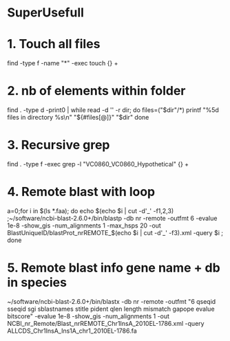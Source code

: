# SuperUsefull


# 1. Touch all files
find  -type f  -name "*" -exec touch {} +

# 2. nb of elements within folder
find . -type d -print0 | while read -d '' -r dir; do
    files=("$dir"/*)
    printf "%5d files in directory %s\n" "${#files[@]}" "$dir"
done

# 3.  Recursive grep
 find . -type f -exec grep -l "VC0860_VC0860_Hypothetical" {} +
 
# 4. Remote blast with loop
 a=0;for i in $(ls *.faa); do echo $(echo $i | cut -d'_' -f1,2,3) ;~/software/ncbi-blast-2.6.0+/bin/blastp -db nr -remote -outfmt 6 -evalue 1e-8 -show_gis -num_alignments 1 -max_hsps 20 -out BlastUniqueID/blastProt_nrREMOTE_$(echo $i | cut -d'_' -f3).xml -query $i  ; done
 
 # 5. Remote blast info gene name + db in species
 ~/software/ncbi-blast-2.6.0+/bin/blastx -db nr -remote -outfmt "6 qseqid sseqid sgi sblastnames stitle pident qlen length mismatch gapope evalue bitscore" -evalue 1e-8 -show_gis -num_alignments 1 -out NCBI_nr_Remote/Blast_nrREMOTE_Chr1InsA_2010EL-1786.xml -query ALLCDS_Chr1InsA_Ins1A_chr1_2010EL-1786.fa 


